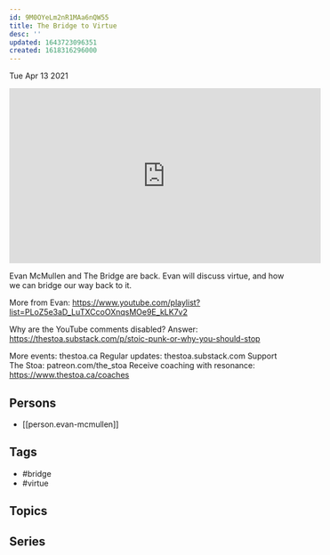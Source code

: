 ```yaml
---
id: 9M0OYeLm2nR1MAa6nQW55
title: The Bridge to Virtue
desc: ''
updated: 1643723096351
created: 1618316296000
---
```





Tue Apr 13 2021

<iframe width="560" height="315" src="https://www.youtube.com/embed/-NdB-nzQqUc" title="The Bridge to Virtue w/ Evan McMullen" frameborder="0" allow="accelerometer; autoplay; clipboard-write; encrypted-media; gyroscope; picture-in-picture" allowfullscreen ></iframe>

Evan McMullen and The Bridge are back. Evan will discuss virtue, and how we can bridge our way back to it.

More from Evan: https://www.youtube.com/playlist?list=PLoZ5e3aD_LuTXCcoOXnqsMOe9E_kLK7v2

Why are the YouTube comments disabled? Answer: https://thestoa.substack.com/p/stoic-punk-or-why-you-should-stop

More events: thestoa.ca
Regular updates: thestoa.substack.com
Support The Stoa: patreon.com/the_stoa
Receive coaching with resonance: https://www.thestoa.ca/coaches

## Persons

- [[person.evan-mcmullen]]

## Tags

- #bridge
- #virtue

## Topics



## Series



